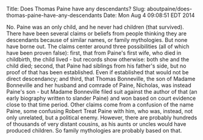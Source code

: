 Title: Does Thomas Paine have any descendants?
Slug: aboutpaine/does-thomas-paine-have-any-descendants
Date: Mon Aug  4 09:08:51 EDT 2014

   No. Paine was an only child, and he never had children (that survived).
   There have been several claims or beliefs from people thinking they are
   descendants because of similar names, or family mythologies. But none have
   borne out.  The claims center around three possibilities (all of which
   have been proven false): first, that from Paine's first wife, who died in
   childbirth, the child lived - but records show otherwise: both she and the
   child died; second, that Paine had siblings from his father's side, but no
   proof of that has been established. Even if established that would not be
   direct descendancy; and third, that Thomas Bonneville, the son of Madame
   Bonneville and her husband and comrade of Paine, Nicholas, was instead
   Paine's son - but Madame Bonneville filed suit against the author of that
   (an early biography written to slander Paine) and won based on court
   evidence close to that time period.  Other claims come from a confusion of
   the name Paine, some confusing Robert Treat Paine with him, who was,
   instead, not only unrelated, but a political enemy. However, there are probably hundreds of thousands of very distant cousins, as his aunts or uncles would have produced children. So family mythologies are probably based on that.
